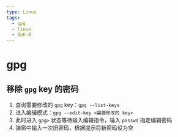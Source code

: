 ```yaml
---
type: Linux
tags:
  - gpg
  - linux
  - QoK-B
---
```


# gpg

## 移除 `gpg` key 的密码

1. 查询需要修改的 `gpg` key：`gpg --list-keys`
2. 进入编辑模式：`gpg --edit-key <需要修改的 key>`
3. 此时进入 `gpg>` 状态等待输入编辑指令，输入 `passwd` 指定编辑密码
4. 弹窗中输入一次旧密码，根据提示将新密码设为空
